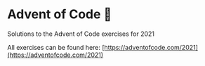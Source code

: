 # Advent of Code :christmas_tree:

Solutions to the Advent of Code exercises for 2021

All exercises can be found here: [https://adventofcode.com/2021](https://adventofcode.com/2021)